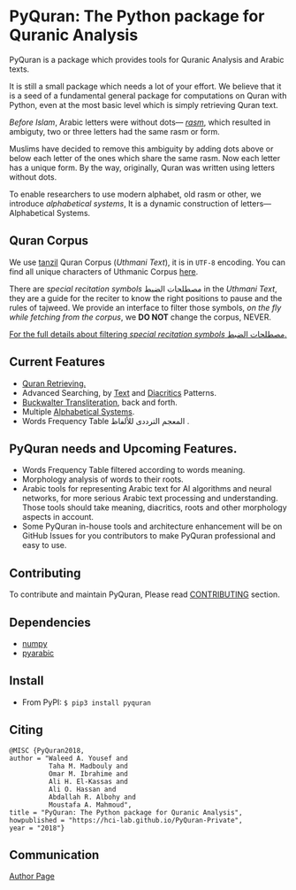 # PyQuran: The Python package for Quranic Analysis


PyQuran is a package which provides tools for Quranic Analysis and Arabic texts.


It is still a small package which needs a lot of your effort. We believe that it
is a seed of a fundamental general package for
computations on Quran with Python, even at the most basic level which is simply
retrieving Quran text.

*Before Islam*, Arabic letters  were without  dots—
[*rasm*](https://en.wikipedia.org/wiki/Rasm), which resulted in ambiguty, two or three
letters had the same rasm or form.

Muslims have decided to remove this ambiguity by adding
dots above or below each letter of the ones which share the same rasm. Now each letter has a unique form. By the way,
originally, Quran was written using letters without dots.


To enable researchers to use modern alphabet, old rasm or other, we introduce *alphabetical systems*,
It is a dynamic construction of letters— Alphabetical Systems.




## Quran Corpus
We use [tanzil](http://tanzil.net/docs/download) Quran Corpus (*Uthmani Text*), it is in `UTF-8` encoding. You
can find all unique characters of Uthmanic Corpus
[here](https://hci-lab.github.io/PyQuran-Private/Filtering-Special-Recitation-Symbols/#recitation-symbols).

There are *special recitation symbols* مصطلحات الضبط in the *Uthmani Text*, they are a guide for the reciter
to know the right positions to pause and the rules of tajweed.
We provide an interface to filter those symbols, *on the fly while fetching from the corpus*,
we **DO NOT** change the corpus, NEVER.

[For the full details about filtering *special recitation symbols* مصطلحات
الضبط.](https://hci-lab.github.io/PyQuran-Private/Filtering-Special-Recitation-Symbols/#recitation-symbols)





## Current Features
- [Quran Retrieving.](https://hci-lab.github.io/PyQuran-Private/quran_tools/)
- Advanced Searching, by
  [Text](https://hci-lab.github.io/PyQuran-Private/analysis_tools/#search_sequence)
and [Diacritics](https://hci-lab.github.io/PyQuran-Private/analysis_tools/#search_string_with_tashkeel) Patterns.
- [Buckwalter Transliteration](https://hci-lab.github.io/PyQuran-Private/arabic_tools/#buckwalter_transliteration), back and forth.
- Multiple [Alphabetical Systems](https://hci-lab.github.io/PyQuran-Private/arabic_tools/#alphabetical-systems).
- Words Frequency Table المعجم الترددى للألفاظ .


## PyQuran needs and Upcoming Features.
- Words Frequency Table filtered according to words meaning.
- Morphology analysis of words to their roots.
- Arabic tools for representing Arabic text for AI algorithms and neural
  networks, for more serious Arabic text processing and understanding. Those
  tools should take meaning, diacritics, roots and other morphology aspects in
  account.
- Some PyQuran in-house tools and architecture enhancement will be on GitHub
  Issues for you contributors to make PyQuran professional and easy to use.



## Contributing
To contribute and maintain PyQuran, Please read  [CONTRIBUTING](https://hci-lab.github.io/PyQuran-Private/CONTRIBUTING) section.



## Dependencies
- [numpy](http://www.numpy.org/)
- [pyarabic](https://github.com/linuxscout/pyarabic)


## Install
- From PyPI: `$ pip3 install pyquran`

## Citing
```
@MISC {PyQuran2018,
author = "Waleed A. Yousef and
          Taha M. Madbouly and
          Omar M. Ibrahime and
          Ali H. El-Kassas and
          Ali O. Hassan and
          Abdallah R. Albohy and 
          Moustafa A. Mahmoud",
title = "PyQuran: The Python package for Quranic Analysis",
howpublished = "https://hci-lab.github.io/PyQuran-Private",
year = "2018"}
```


## Communication
[Author Page](https://hci-lab.github.io/PyQuran-Private/authors)
